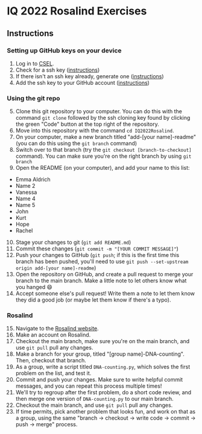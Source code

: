 # IQ 2022 Rosalind Exercises

## Instructions
### Setting up GitHub keys on your device
1. Log in to [CSEL](https://coding.csel.io/).
2. Check for a ssh key ([instructions](https://docs.github.com/en/authentication/connecting-to-github-with-ssh/checking-for-existing-ssh-keys))
3. If there isn't an ssh key already, generate one ([instructions](https://docs.github.com/en/authentication/connecting-to-github-with-ssh/generating-a-new-ssh-key-and-adding-it-to-the-ssh-agent))
4. Add the ssh key to your GitHub account ([instructions](https://docs.github.com/en/authentication/connecting-to-github-with-ssh/adding-a-new-ssh-key-to-your-github-account))



### Using the git repo

5. Clone this git repository to your computer. You can do this with the command `git clone` followed by the ssh cloning key found by clicking the green "Code" button at the top right of the repository.
6. Move into this repository with the command `cd IQ2022Rosalind`.
7. On your computer, make a new branch titled "add-[your name]-readme" (you can do this using the `git branch` command)
8. Switch over to that branch (try the `git checkout [branch-to-checkout]` command). You can make sure you're on the right branch by using `git branch`
9. Open the README (on your computer), and add your name to this list:
  - Emma Aldrich
  - Name 2
  - Vanessa
  - Name 4
  - Name 5
  - John
  - Kurt  
  - Hope
  - Rachel 

10. Stage your changes to git (`git add README.md`)
11. Commit these changes (`git commit -m "[YOUR COMMIT MESSAGE]"`)
12. Push your changes to GitHub (`git push`; if this is the first time this branch has been pushed, you'll need to use `git push --set-upstream origin add-[your name]-readme`)
13. Open the repository on GitHub, and create a pull request to merge your branch to the main branch. Make a little note to let others know what you hanged :smile:
14. Accept someone else's pull request! Write them a note to let them know they did a good job (or maybe let them know if there's a typo).


### Rosalind
15. Navigate to the [Rosalind website](https://rosalind.info/problems/list-view/).
16. Make an account on Rosalind. 
17. Checkout the main branch, make sure you're on the main branch, and use `git pull` pull any changes.
18. Make a branch for your group, titled "[group name]-DNA-counting". Then, checkout that branch.
19. As a group, write a script titled `DNA-counting.py`, which solves the first problem on the list, and test it. 
20. Commit and push your changes. Make sure to write helpful commit messages, and you can repeat this process multiple times!
21. We'll try to regroup after the first problem, do a short code review, and then merge one version of `DNA-counting.py` to our main branch. 
22. Checkout the main branch, and use `git pull` pull any changes.
23. If time permits, pick another problem that looks fun, and work on that as a group, using the same "branch -> checkout -> write code -> commit -> push -> merge" process.
